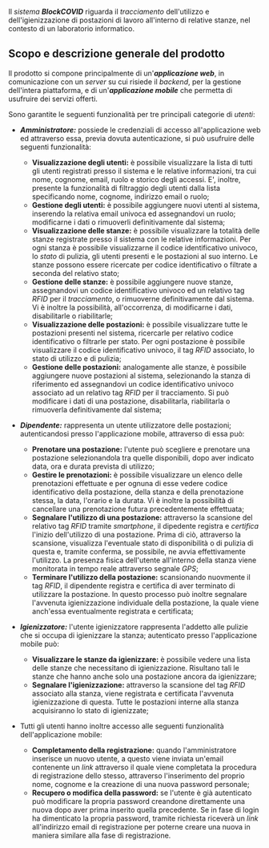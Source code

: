 Il *sistema* ***BlockCOVID*** riguarda il *tracciamento* dell'utilizzo e dell'igienizzazione di postazioni di lavoro all'interno di relative stanze, nel contesto di un laboratorio informatico.

## Scopo e descrizione generale del prodotto

Il prodotto si compone principalmente di un'***applicazione web***, in comunicazione con un *server* su cui risiede il *backend*, per la gestione dell'intera piattaforma, e di un'***applicazione mobile*** che permetta di usufruire dei servizi offerti.

Sono garantite le seguenti funzionalità per tre principali categorie di *utenti*:

+ ***Amministratore:*** possiede le credenziali di accesso all'applicazione web ed attraverso essa, previa dovuta autenticazione, si può usufruire delle seguenti funzionalità:
    + **Visualizzazione degli utenti:** è possibile visualizzare la lista di tutti gli utenti registrati presso il sistema e le relative informazioni, tra cui nome, cognome, email, ruolo e storico degli accessi. E', inoltre, presente la funzionalità di filtraggio degli utenti dalla lista specificando nome, cognome, indirizzo email o ruolo;
    + **Gestione degli utenti:** è possibile aggiungere nuovi utenti al sistema, inserendo la relativa email univoca ed assegnandovi un ruolo; modificarne i dati o rimuoverli definitivamente dal sistema; 
    + **Visualizzazione delle stanze:** è possibile visualizzare la totalità delle stanze registrate presso il sistema con le relative informazioni. Per ogni stanza è possibile visualizzarne il codice identificativo univoco, lo *stato* di pulizia, gli utenti presenti e le postazioni al suo interno. Le stanze possono essere ricercate per codice identificativo o filtrate a seconda del relativo stato;
    + **Gestione delle stanze:** è possibile aggiungere nuove stanze, assegnandovi un codice identificativo univoco ed un relativo tag *RFID* per il *tracciamento*, o rimuoverne definitivamente dal sistema. Vi è inoltre la possibilità, all'occorrenza, di modificarne i dati, disabilitarle o riabilitarle;
    + **Visualizzazione delle postazioni:** è possibile visualizzare tutte le postazioni presenti nel sistema, ricercarle per relativo codice identificativo o filtrarle per stato. Per ogni postazione è possibile visualizzare il codice identificativo univoco, il tag *RFID* associato, lo stato di utilizzo e di pulizia;
    + **Gestione delle postazioni:** analogamente alle stanze, è possibile aggiungere nuove postazioni al sistema, selezionando la stanza di riferimento ed assegnandovi un codice identificativo univoco associato ad un relativo tag *RFID* per il tracciamento. Si può modificare i dati di una postazione, disabilitarla, riabilitarla o rimuoverla definitivamente dal sistema;
  
+ ***Dipendente:*** rappresenta un utente utilizzatore delle postazioni; autenticandosi presso l'applicazione mobile, attraverso di essa può:
    + **Prenotare una postazione:** l'utente può scegliere e prenotare una postazione selezionandola tra quelle disponibili, dopo aver indicato data, ora e durata prevista di utilizzo;
    + **Gestire le prenotazioni:** è possibile visualizzare un elenco delle prenotazioni effettuate e per ognuna di esse vedere codice identificativo della postazione, della stanza e della prenotazione stessa, la data, l'orario e la durata. Vi è inoltre la possibilità di cancellare una prenotazione futura precedentemente effettuata;
    + **Segnalare l'utilizzo di una postazione:** attraverso la scansione del relativo tag *RFID* tramite *smartphone*, il dipedente registra e *certifica* l'inizio dell'utilizzo di una postazione. Prima di ciò, attraverso la scansione, visualizza l'eventuale stato di disponibilità o di pulizia di questa e, tramite conferma, se possibile, ne avvia effettivamente l'utilizzo. La presenza fisica dell'utente all'interno della stanza viene monitorata in tempo reale attraverso segnale *GPS*; 
    + **Terminare l'utilizzo della postazione:** scansionando nuovmente il tag *RFID*, il dipendente registra e certifica di aver terminato di utilizzare la postazione. In questo processo può inoltre segnalare l'avvenuta igienizzazione individuale della postazione, la quale viene anch'essa eventualmente registrata e certificata;
  
+ ***Igienizzatore:*** l'utente igienizzatore rappresenta l'addetto alle pulizie che si occupa di igienizzare la stanza; autenticato presso l'applicazione mobile può:
    + **Visualizzare le stanze da igienizzare:** è possibile vedere una lista delle stanze che necessitano di igienizzazione. Risultano tali le stanze che hanno anche solo una postazione ancora da igienizzare;
    + **Segnalare l'igienizzazione:** attraverso la scansione del tag *RFID* associato alla stanza, viene registrata e certificata l'avvenuta igienizzazione di questa. Tutte le postazioni interne alla stanza acquisiranno lo stato di igienizzate;

+ Tutti gli utenti hanno inoltre accesso alle seguenti funzionalità dell'applicazione mobile: 

    + **Completamento della registrazione:** quando l'amministratore inserisce un nuovo utente, a questo viene inviata un'email contenente un *link* attraverso il quale viene completata la procedura di registrazione dello stesso, attraverso l'inserimento del proprio nome, cognome e la creazione di una nuova password personale;
    + **Recupero o modifica della password:** se l'utente è già autenticato può modificare la propria password creandone direttamente una nuova dopo aver prima inserito quella precedente. Se in fase di login ha dimenticato la propria password, tramite richiesta riceverà un *link* all'indirizzo email di registrazione per poterne creare una nuova in maniera similare alla fase di registrazione.








